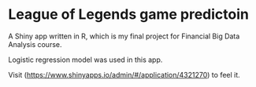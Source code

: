 # League of Legends game predictoin

A Shiny app written in R, which is my final project for Financial Big Data Analysis course.

Logistic regression model was used in this app.

Visit (https://www.shinyapps.io/admin/#/application/4321270) to feel it.
